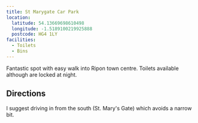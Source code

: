 ```yaml
---
title: St Marygate Car Park
location:
  latitude: 54.13669698610498
  longitude: -1.5189100219925888
  postcode: HG4 1LY
facilities:
  - Toilets
  - Bins
---
```


Fantastic spot with easy walk into Ripon town centre. Toilets available although
are locked at night.

## Directions

I suggest driving in from the south (St. Mary's Gate) which avoids a narrow bit.

